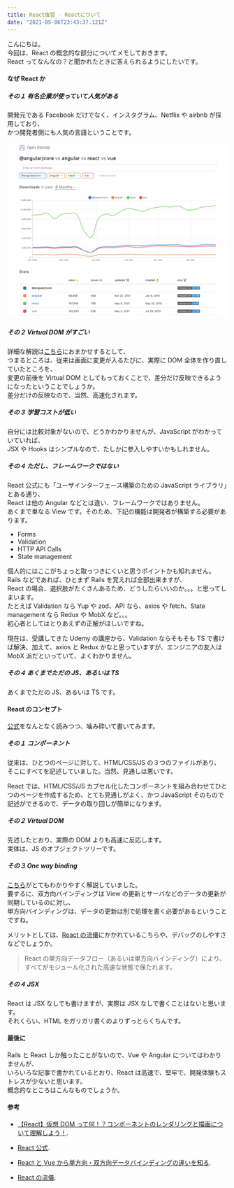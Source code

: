 ```yaml
---
title: React復習 - Reactについて
date: "2021-05-06T23:43:37.121Z"
---
```


こんにちは。  
今回は、React の概念的な部分についてメモしておきます。  
React ってなんなの？と聞かれたときに答えられるようにしたいです。

#### なぜ React か

##### その１ 有名企業が使っていて人気がある

開発元である Facebook だけでなく、インスタグラム、Netflix や airbnb が採用しており、  
かつ開発者側にも人気の言語ということです。

![npm_trends](./npm_trends.png)

##### その２ Virtual DOM がすごい

詳細な解説は[こちら](https://qiita.com/seira/items/6767e222890c9890ecb9)におまかせするとして、  
つまるところは、従来は画面に変更が入るたびに、実際に DOM 全体を作り直していたところを、  
変更の前後を Virtual DOM としてもっておくことで、差分だけ反映できるようになったということでしょうか。  
差分だけの反映なので、当然、高速化されます。

##### その３ 学習コストが低い

自分には比較対象がないので、どうかわかりませんが、JavaScript がわかっていていれば、  
JSX や Hooks はシンプルなので、たしかに参入しやすいかもしれません。

##### その４ ただし、フレームワークではない

React 公式にも「ユーザインターフェース構築のための JavaScript ライブラリ」とある通り、  
React は他の Angular などとは違い、フレームワークではありません。  
あくまで単なる View です。そのため、下記の機能は開発者が構築する必要があります。

- Forms
- Validation
- HTTP API Calls
- State management

個人的にはここがちょっと取っつきにくいと思うポイントかも知れません。  
Rails などであれば、ひとまず Rails を覚えれば全部出来ますが、  
React の場合、選択肢がたくさんあるため、どうしたらいいのか。。。と思ってしまいます。  
たとえば Validation なら Yup や zod、API なら、axios や fetch、State management なら Redux や MobX など。。。  
初心者としてはとりあえずの正解がほしいですね。

現在は、受講してきた Udemy の講座から、Validation ならそもそも TS で書けば解決、加えて、axios と Redux かなと思っていますが、エンジニアの友人は MobX 派だといっていて、よくわかりません。

##### その４ あくまでただの JS、あるいは TS

あくまでただの JS、あるいは TS です。

#### React のコンセプト

[公式](https://ja.reactjs.org/)をなんとなく読みつつ、噛み砕いて書いてみます。

##### その１ コンポーネント

従来は、ひとつのページに対して、HTML/CSS/JS の３つのファイルがあり、  
そこにすべてを記述していました。当然、見通しは悪いです。

React では、HTML/CSS/JS カプセル化したコンポーネントを組み合わせてひとつのページを作成するため、とても見通しがよく、かつ JavaScript そのもので記述ができるので、データの取り回しが簡単になります。

##### その２ Virtual DOM

先述したとおり、実際の DOM よりも高速に反応します。  
実体は、JS のオブジェクトツリーです。

##### その３ One way binding

[こちら](https://qiita.com/tamago3keran/items/590d99288dcccf388798)がとてもわかりやすく解説していました。  
要するに、双方向バインディングは View の更新とサーバなどのデータの更新が同期しているのに対し、  
単方向バインディングは、データの更新は別で処理を書く必要があるということですね。

メリットとしては、[React の流儀](https://ja.reactjs.org/docs/thinking-in-react.html#gatsby-focus-wrapper)にかかれているこちらや、デバッグのしやすさなどでしょうか。

> React の単方向データフロー（あるいは単方向バインディング）により、すべてがモジュール化された高速な状態で保たれます。

##### その４ JSX

React は JSX なしでも書けますが、実際は JSX なしで書くことはないと思います。  
それくらい、HTML をガリガリ書くのよりずっとらくちんです。

#### 最後に

Rails と React しか触ったことがないので、Vue や Angular についてはわかりませんが、  
いろいろな記事で書かれているとおり、React は高速で、堅牢で、開発体験もストレスが少ないと思います。  
概念的なところはこんなものでしょうか。

#### 参考

- [【React】仮想 DOM って何！？コンポーネントのレンダリングと描画について理解しよう！](https://qiita.com/seira/items/6767e222890c9890ecb9).

- [React 公式](https://ja.reactjs.org/).

- [React と Vue から単方向・双方向データバインディングの違いを知る](https://qiita.com/tamago3keran/items/590d99288dcccf388798).

- [React の流儀](https://ja.reactjs.org/docs/thinking-in-react.html#gatsby-focus-wrapper).

